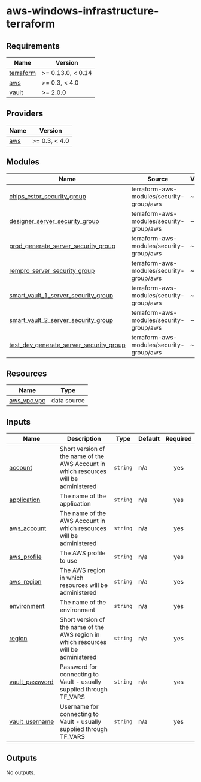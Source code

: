 # aws-windows-infrastructure-terraform

<!-- BEGINNING OF PRE-COMMIT-TERRAFORM DOCS HOOK -->
## Requirements

| Name | Version |
|------|---------|
| <a name="requirement_terraform"></a> [terraform](#requirement\_terraform) | >= 0.13.0, < 0.14 |
| <a name="requirement_aws"></a> [aws](#requirement\_aws) | >= 0.3, < 4.0 |
| <a name="requirement_vault"></a> [vault](#requirement\_vault) | >= 2.0.0 |

## Providers

| Name | Version |
|------|---------|
| <a name="provider_aws"></a> [aws](#provider\_aws) | >= 0.3, < 4.0 |

## Modules

| Name | Source | Version |
|------|--------|---------|
| <a name="module_chips_estor_security_group"></a> [chips\_estor\_security\_group](#module\_chips\_estor\_security\_group) | terraform-aws-modules/security-group/aws | ~> 3.0 |
| <a name="module_designer_server_security_group"></a> [designer\_server\_security\_group](#module\_designer\_server\_security\_group) | terraform-aws-modules/security-group/aws | ~> 3.0 |
| <a name="module_prod_generate_server_security_group"></a> [prod\_generate\_server\_security\_group](#module\_prod\_generate\_server\_security\_group) | terraform-aws-modules/security-group/aws | ~> 3.0 |
| <a name="module_rempro_server_security_group"></a> [rempro\_server\_security\_group](#module\_rempro\_server\_security\_group) | terraform-aws-modules/security-group/aws | ~> 3.0 |
| <a name="module_smart_vault_1_server_security_group"></a> [smart\_vault\_1\_server\_security\_group](#module\_smart\_vault\_1\_server\_security\_group) | terraform-aws-modules/security-group/aws | ~> 3.0 |
| <a name="module_smart_vault_2_server_security_group"></a> [smart\_vault\_2\_server\_security\_group](#module\_smart\_vault\_2\_server\_security\_group) | terraform-aws-modules/security-group/aws | ~> 3.0 |
| <a name="module_test_dev_generate_server_security_group"></a> [test\_dev\_generate\_server\_security\_group](#module\_test\_dev\_generate\_server\_security\_group) | terraform-aws-modules/security-group/aws | ~> 3.0 |

## Resources

| Name | Type |
|------|------|
| [aws_vpc.vpc](https://registry.terraform.io/providers/hashicorp/aws/latest/docs/data-sources/vpc) | data source |

## Inputs

| Name | Description | Type | Default | Required |
|------|-------------|------|---------|:--------:|
| <a name="input_account"></a> [account](#input\_account) | Short version of the name of the AWS Account in which resources will be administered | `string` | n/a | yes |
| <a name="input_application"></a> [application](#input\_application) | The name of the application | `string` | n/a | yes |
| <a name="input_aws_account"></a> [aws\_account](#input\_aws\_account) | The name of the AWS Account in which resources will be administered | `string` | n/a | yes |
| <a name="input_aws_profile"></a> [aws\_profile](#input\_aws\_profile) | The AWS profile to use | `string` | n/a | yes |
| <a name="input_aws_region"></a> [aws\_region](#input\_aws\_region) | The AWS region in which resources will be administered | `string` | n/a | yes |
| <a name="input_environment"></a> [environment](#input\_environment) | The name of the environment | `string` | n/a | yes |
| <a name="input_region"></a> [region](#input\_region) | Short version of the name of the AWS region in which resources will be administered | `string` | n/a | yes |
| <a name="input_vault_password"></a> [vault\_password](#input\_vault\_password) | Password for connecting to Vault - usually supplied through TF\_VARS | `string` | n/a | yes |
| <a name="input_vault_username"></a> [vault\_username](#input\_vault\_username) | Username for connecting to Vault - usually supplied through TF\_VARS | `string` | n/a | yes |

## Outputs

No outputs.
<!-- END OF PRE-COMMIT-TERRAFORM DOCS HOOK -->